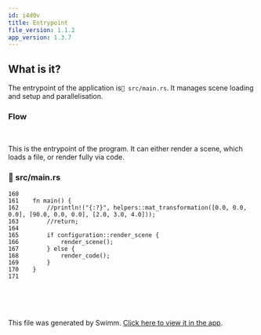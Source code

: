 ```yaml
---
id: i4d0v
title: Entrypoint
file_version: 1.1.2
app_version: 1.3.7
---
```


## What is it?

The entrypoint of the application is`📄 src/main.rs`. It manages scene loading and setup and parallelisation.

### Flow

<br/>

This is the entrypoint of the program. It can either render a scene, which loads a file, or render fully via code.
<!-- NOTE-swimm-snippet: the lines below link your snippet to Swimm -->
### 📄 src/main.rs
```renderscript
160    
161    fn main() {
162        //println!("{:?}", helpers::mat_transformation([0.0, 0.0, 0.0], [90.0, 0.0, 0.0], [2.0, 3.0, 4.0]));
163        //return;
164    
165        if configuration::render_scene {
166            render_scene();
167        } else {
168            render_code();
169        }
170    }
171    
```

<br/>

<br/>

<br/>

This file was generated by Swimm. [Click here to view it in the app](https://app.swimm.io/repos/Z2l0aHViJTNBJTNBUnVzdFJheU1hcmNoaW5nJTNBJTNBSmVyZW15RnVuaw==/docs/i4d0v).
